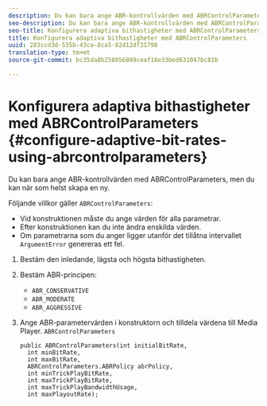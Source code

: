 ```yaml
---
description: Du kan bara ange ABR-kontrollvärden med ABRControlParameters, men du kan när som helst skapa en ny.
seo-description: Du kan bara ange ABR-kontrollvärden med ABRControlParameters, men du kan när som helst skapa en ny.
seo-title: Konfigurera adaptiva bithastigheter med ABRControlParameters
title: Konfigurera adaptiva bithastigheter med ABRControlParameters
uuid: 283ccd3d-535b-43ca-8ca5-82d12df31798
translation-type: tm+mt
source-git-commit: bc35da8b258056809ceaf18e33bed631047bc81b

---
```



# Konfigurera adaptiva bithastigheter med ABRControlParameters {#configure-adaptive-bit-rates-using-abrcontrolparameters}

Du kan bara ange ABR-kontrollvärden med ABRControlParameters, men du kan när som helst skapa en ny.

Följande villkor gäller `ABRControlParameters`:

* Vid konstruktionen måste du ange värden för alla parametrar.
* Efter konstruktionen kan du inte ändra enskilda värden.
* Om parametrarna som du anger ligger utanför det tillåtna intervallet `ArgumentError` genereras ett fel.

1. Bestäm den inledande, lägsta och högsta bithastigheten.
1. Bestäm ABR-principen:

   * `ABR_CONSERVATIVE`
   * `ABR_MODERATE`
   * `ABR_AGGRESSIVE`

1. Ange ABR-parametervärden i konstruktorn och tilldela värdena till Media Player. `ABRControlParameters`

   ```
   public ABRControlParameters(int initialBitRate, 
     int minBitRate, 
     int maxBitRate, 
     ABRControlParameters.ABRPolicy abrPolicy, 
     int minTrickPlayBitRate, 
     int maxTrickPlayBitRate, 
     int maxTrickPlayBandwidthUsage, 
     int maxPlayoutRate);
   ```
